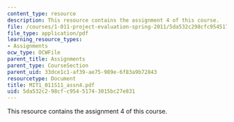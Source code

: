 ```yaml
---
content_type: resource
description: This resource contains the assignment 4 of this course.
file: /courses/1-011-project-evaluation-spring-2011/5da532c298cfc95451743015bc27e831_MIT1_011S11_assn4.pdf
file_type: application/pdf
learning_resource_types:
- Assignments
ocw_type: OCWFile
parent_title: Assignments
parent_type: CourseSection
parent_uid: 33dce1c1-af39-ae75-989e-6f83a9b72843
resourcetype: Document
title: MIT1_011S11_assn4.pdf
uid: 5da532c2-98cf-c954-5174-3015bc27e831
---
```

This resource contains the assignment 4 of this course.

